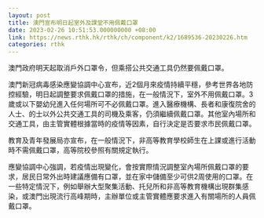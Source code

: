 ```yaml
---
layout: post
title: 澳門宣布明日起室外及課堂不用佩戴口罩
date: 2023-02-26 10:51:53.000000000 +08:00
link: https://news.rthk.hk/rthk/ch/component/k2/1689536-20230226.htm
categories: rthk
---
```


澳門政府明天起取消戶外口罩令，但乘搭公共交通工具仍然要佩戴口罩。

澳門新冠病毒感染應變協調中心宣布，近2個月來疫情持續平穩，參考世界各地防控經驗，明日起調整要求佩戴口罩的措施，在一般情況下，室外不用佩戴口罩。3歲或以下嬰幼兒進入任何場所可不必佩戴口罩。進入醫療機構、長者和康復院舍的人士、的士以外公共交通工具的司機及乘客，仍須繼續佩戴口罩。其他室內場所和交通工具，由主管實體根據當時的疫情等因素，自行決定是否要求市民佩戴口罩。

教育及青年發展局亦宣布，在一般情況下，非高等教育學校師生在上課或進行活動時不需佩戴口罩，高等院校參照有關規定執行。

應變協調中心強調，若疫情出現變化，會按實際情況調整室內場所佩戴口罩的要求，居民日常外出時建議應備有口罩，並在家中儲備至少可供2周使用的口罩。在一些特定情況下，例如舉辦大型聚集活動、托兒所和非高等教育機構出現群集感染，或澳門出現流行高峰期時，主辦單位或主管實體應要求進入有關場所的人員佩戴口罩。
